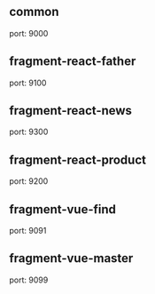 ## common

port: 9000

## fragment-react-father

port: 9100

## fragment-react-news

port: 9300

## fragment-react-product

port: 9200

## fragment-vue-find

port: 9091

## fragment-vue-master

port: 9099
